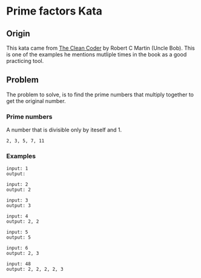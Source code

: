# Prime factors Kata

## Origin

This kata came from [The Clean Coder](https://www.amazon.co.uk/Clean-Coder-Conduct-Professional-Programmers/dp/0137081073) by Robert C Martin (Uncle Bob). This is one of the examples he mentions mutliple times in the book as a good practicing tool.

## Problem

The problem to solve, is to find the prime numbers that multiply together to get the original number.

### Prime numbers

A number that is divisible only by iteself and 1.

`2, 3, 5, 7, 11`

### Examples

``` text
input: 1
output:

input: 2
output: 2

input: 3
output: 3

input: 4
output: 2, 2

input: 5
output: 5

input: 6
output: 2, 3

input: 48
output: 2, 2, 2, 2, 3
```
